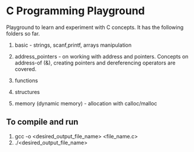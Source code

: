 # C Programming Playground
Playground to learn and experiment with C concepts. It has the following folders so far. 

1. basic - strings, scanf,printf, arrays manipulation

2. address_pointers - on working with address and pointers. Concepts on address-of (&), creating pointers and dereferencing operators are covered. 

3. functions 

4. structures 

5. memory (dynamic memory) - allocation with calloc/malloc


## To compile and run
1. gcc -o <desired_output_file_name> <file_name.c>
2. ./<desired_output_file_name>

